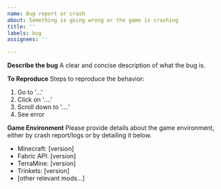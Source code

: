```yaml
---
name: Bug report or crash
about: Something is going wrong or the game is crashing
title: ''
labels: bug
assignees: ''

---
```


**Describe the bug**
A clear and concise description of what the bug is.

**To Reproduce**
Steps to reproduce the behavior:
1. Go to '...'
2. Click on '....'
3. Scroll down to '....'
4. See error

**Game Environment**
Please provide details about the game environment, either by crash report/logs or by detailing it below.
 - Minecraft: [version]
 - Fabric API: [version]
 - TerraMine: [version]
 - Trinkets: [version]
 - [other relevant mods...]
